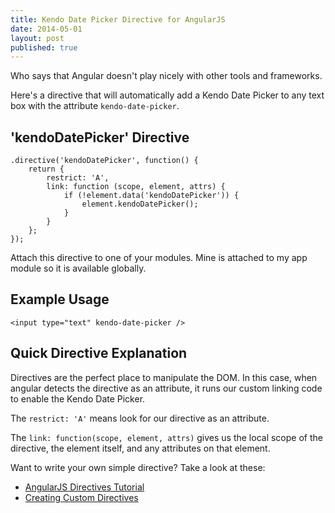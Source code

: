 ```yaml
---
title: Kendo Date Picker Directive for AngularJS
date: 2014-05-01
layout: post
published: true
---
```


Who says that Angular doesn't play nicely with other tools and frameworks. 

Here's a directive that will automatically add a Kendo Date Picker to any text box with the attribute `kendo-date-picker`.

## 'kendoDatePicker' Directive

    .directive('kendoDatePicker', function() {
        return {
            restrict: 'A',
            link: function (scope, element, attrs) {
                if (!element.data('kendoDatePicker')) {
                    element.kendoDatePicker();
                }
            }
        };
    });

Attach this directive to one of your modules. Mine is attached to my app module so it is available globally.

## Example Usage

    <input type="text" kendo-date-picker />

## Quick Directive Explanation

Directives are the perfect place to manipulate the DOM. In this case, when angular detects the directive as an attribute, 
it runs our custom linking code to enable the Kendo Date Picker.

The `restrict: 'A'` means look for our directive as an attribute.

The `link: function(scope, element, attrs)` gives us the local scope of the directive, the element itself, and any attributes on that element.
  

Want to write your own simple directive? Take a look at these:

- [AngularJS Directives Tutorial](http://www.befundoo.com/university/tutorials/angularjs-directives-tutorial/)
- [Creating Custom Directives](https://docs.angularjs.org/guide/directive)

